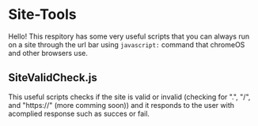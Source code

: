 # Site-Tools
Hello! This respitory has some very useful
scripts that you can always run on a site
through the url bar using ``javascript:``
command that chromeOS and other browsers use.

## SiteValidCheck.js
This useful scripts checks if the site is valid or invalid
(checking for ".", "/", and "https://" (more comming soon))
and it responds to the user with acomplied response such as
succes or fail.
